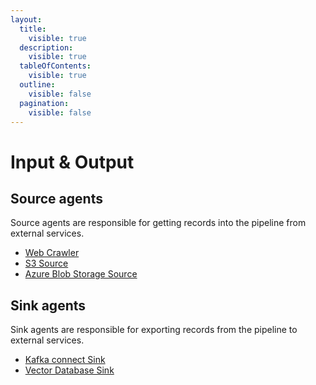 ```yaml
---
layout:
  title:
    visible: true
  description:
    visible: true
  tableOfContents:
    visible: true
  outline:
    visible: false
  pagination:
    visible: false
---
```


# Input & Output

## Source agents

Source agents are responsible for getting records into the pipeline from external services.

* [Web Crawler](webcrawler-source.md)
* [S3 Source](s3-source.md)
* [Azure Blob Storage Source](../builtin-agents/input-and-output/azure-blob-storage-source.md)

## Sink agents

Sink agents are responsible for exporting records from the pipeline to external services.

* [Kafka connect Sink](sink.md)
* [Vector Database Sink](vector-db-sink.md)

